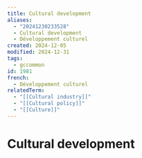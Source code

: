 ```yaml
---
title: Cultural development
aliases:
  - "20241230233528"
  - Cultural development
  - Développement culturel
created: 2024-12-05
modified: 2024-12-31
tags:
  - gccommon
id: 1981
french:
  - Développement culturel
relatedTerm:
  - "[[Cultural industry]]"
  - "[[Cultural policy]]"
  - "[[Culture]]"
---
```

# Cultural development
